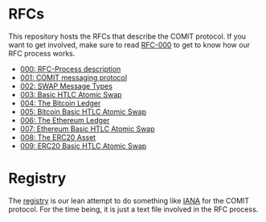 # RFCs

This repository hosts the RFCs that describe the COMIT protocol.
If you want to get involved, make sure to read [RFC-000](./RFC-000-Process-description.md) to get to know how our RFC process works.

- [000: RFC-Process description](./RFC-000-Process-description.md)
- [001: COMIT messaging protocol](./RFC-001-libp2p.adoc)
- [002: SWAP Message Types](./RFC-002-SWAP.adoc)
- [003: Basic HTLC Atomic Swap](./RFC-003-SWAP-Basic.md)
- [004: The Bitcoin Ledger](./RFC-004-Bitcoin.md)
- [005: Bitcoin Basic HTLC Atomic Swap](./RFC-005-SWAP-Basic-Bitcoin.adoc)
- [006: The Ethereum Ledger](./RFC-006-Ethereum.md)
- [007: Ethereum Basic HTLC Atomic Swap](./RFC-007-SWAP-Basic-Ether.md)
- [008: The ERC20 Asset](./RFC-008-ERC20.md)
- [009: ERC20 Basic HTLC Atomic Swap](./RFC-009-SWAP-Basic-ERC20.md)

# Registry

The [registry](./registry.md) is our lean attempt to do something like [IANA](https://www.iana.org/) for the COMIT protocol.
For the time being, it is just a text file involved in the RFC process.
